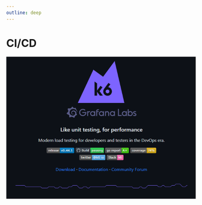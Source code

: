 ```yaml
---
outline: deep
---
```


# CI/CD

![微信截图_20230601094328](https://raw.githubusercontent.com/onesmail/onesmail.github.io/master/src/assset/images/%E5%BE%AE%E4%BF%A1%E6%88%AA%E5%9B%BE_20230601094328.png)
